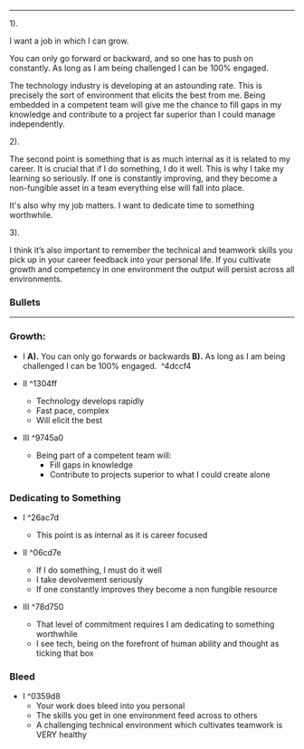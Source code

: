 ___
1). 

I want a job in which I can grow.

You can only go forward or backward, and so one has to push on constantly. As long as I am being challenged I can be 100% engaged. 
  
The technology industry is developing at an astounding rate. This is precisely the sort of environment that elicits the best from me. Being embedded in a competent team will give me the chance to fill gaps in my knowledge and contribute to a project far superior than I could manage independently.  


2).

The second point is something that is as much internal as it is related to my career. It is crucial that if I do something, I do it well. This is why I take my learning so seriously. If one is constantly improving, and they become a non-fungible asset in a team everything else will fall into place.

It's also why my job matters. I want to dedicate time to something worthwhile.


3). 

I think it’s also important to remember the technical and teamwork skills you pick up in your career feedback into your personal life. If you cultivate growth and competency in one environment the output will persist across all environments.



### Bullets
___



### Growth:

- I
	 **A).** You can only go forwards or backwards
	 **B).** As long as I am being challenged I can be 100% engaged. 
 ^4dccf4
- II  ^1304ff
	- Technology develops rapidly
	- Fast pace, complex
	- Will elicit the best

- III ^9745a0
	- Being part of a competent team will:
		- Fill gaps in knowledge
		- Contribute to projects superior to what I could create alone


### Dedicating to Something

- I ^26ac7d
	- This point is as internal as it is career focused

- II ^06cd7e

	- If I do something, I must do it well
	- I take devolvement seriously
	- If one constantly improves they become a non fungible resource

- III ^78d750
	- That level of commitment requires I am dedicating to something worthwhile
	- I see tech, being on the forefront of human ability and thought as ticking that box


### Bleed

 - I ^0359d8
	 - Your work does bleed into you personal
	 - The skills you get in one environment feed across to others
	 - A challenging technical environment which cultivates teamwork is VERY healthy
